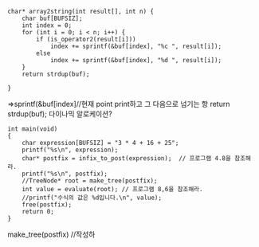 ```
char* array2string(int result[], int n) {
	char buf[BUFSIZ];
	int index = 0;
	for (int i = 0; i < n; i++) {
		if (is_operator2(result[i]))
			index += sprintf(&buf[index], "%c ", result[i]);
		else
			index += sprintf(&buf[index], "%d ", result[i]);
	}
	return strdup(buf);

}
```

=>sprintf(&buf[index]//현재 point print하고 그 다음으로 넘기는 항
return strdup(buf); 다이나믹 알로케이션?

```
int main(void)
{
	char expression[BUFSIZ] = "3 * 4 + 16 + 25";
	printf("%s\n", expression);
	char* postfix = infix_to_post(expression);  // 프로그램 4.8을 참조해라.
	printf("%s\n", postfix);
	//TreeNode* root = make_tree(postfix);
	int value = evaluate(root); // 프로그램 8,6을 참조해라.
	//printf("수식의 값은 %d입니다.\n", value);
	free(postfix);
	return 0;
}
```
make_tree(postfix) //작성하
